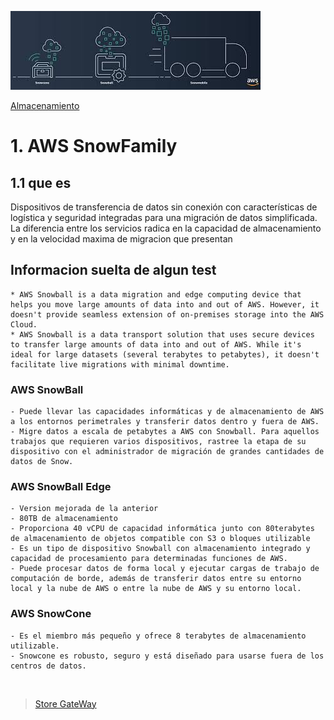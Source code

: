 ![Amazon SnowFamily](../../00_assets/Almacenamiento/snowfamily-logo.jpeg)

[Almacenamiento](../../2-Almacenamiento/)

# 1. AWS SnowFamily

## 1.1 que es

Dispositivos de transferencia de datos sin conexión con características de logística y seguridad integradas para una migración de datos simplificada.
La diferencia entre los servicios radica en la capacidad de almacenamiento y en la velocidad maxima de migracion que presentan

## Informacion suelta de algun test

    * AWS Snowball is a data migration and edge computing device that helps you move large amounts of data into and out of AWS. However, it doesn't provide seamless extension of on-premises storage into the AWS Cloud.
    * AWS Snowball is a data transport solution that uses secure devices to transfer large amounts of data into and out of AWS. While it's ideal for large datasets (several terabytes to petabytes), it doesn't facilitate live migrations with minimal downtime.



### AWS SnowBall

    - Puede llevar las capacidades informáticas y de almacenamiento de AWS a los entornos perimetrales y transferir datos dentro y fuera de AWS.
    - Migre datos a escala de petabytes a AWS con Snowball. Para aquellos trabajos que requieren varios dispositivos, rastree la etapa de su dispositivo con el administrador de migración de grandes cantidades de datos de Snow.

### AWS SnowBall Edge

    - Version mejorada de la anterior
    - 80TB de almacenamiento
    - Proporciona 40 vCPU de capacidad informática junto con 80terabytes de almacenamiento de objetos compatible con S3 o bloques utilizable
    - Es un tipo de dispositivo Snowball con almacenamiento integrado y capacidad de procesamiento para determinadas funciones de AWS. 
    - Puede procesar datos de forma local y ejecutar cargas de trabajo de computación de borde, además de transferir datos entre su entorno local y la nube de AWS o entre la nube de AWS y su entorno local.

### AWS SnowCone 

    - Es el miembro más pequeño y ofrece 8 terabytes de almacenamiento utilizable. 
    - Snowcone es robusto, seguro y está diseñado para usarse fuera de los centros de datos.

<br/>

> [Store GateWay](./Storage_Gateway.md)

<br/>